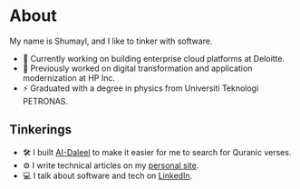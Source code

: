 # About
My name is Shumayl, and I like to tinker with software.
- 🏢 Currently working on building enterprise cloud platforms at Deloitte.
- 🤖 Previously worked on digital transformation and application modernization at HP Inc.
- ⚡️ Graduated with a degree in physics from Universiti Teknologi PETRONAS.

## Tinkerings
- 🛠️ I built [AI-Daleel](https://ai-daleel.com/) to make it easier for me to search for Quranic verses.
- ⚙️ I write technical articles on my [personal site](https://www.shumayl.com/).
- 💻 I talk about software and tech on [LinkedIn](https://www.linkedin.com/in/shumayl-111/).
